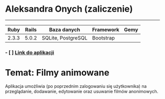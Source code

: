 # Aleksandra Onych (zaliczenie)
-------------------
| Ruby | Rails | Baza danych | Framework | Gemy |
| ------ | ------ | ------ | ------ | ------ |
| 2.3.3 | 5.0.2 | SQLite, PostgreSQL | Bootstrap | 

### - [ ] [Link do aplikacji](https://quiet-everglades-56380.herokuapp.com/) 

# Temat: Filmy animowane
Aplikacja umożliwia (po poprzednim zalogowaniu się użytkownika) na przeglądanie, dodawanie, edytowanie oraz usuwanie filmów anonimowych.
